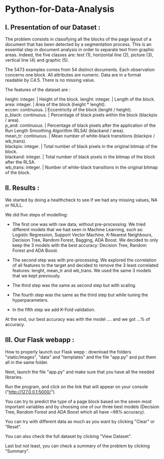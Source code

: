 # Python-for-Data-Analysis

## I. Presentation of our Dataset :

The problem consists in classifying all the blocks of the page layout of a document that has been detected by a segmentation process. This is an essential step in document analysis in order to separate text from graphic areas. Indeed, the five classes are: text (1), horizontal line (2), picture (3), vertical line (4) and graphic (5).

The 5473 examples comes from 54 distinct documents. Each observation concerns one block. All attributes are numeric. Data are in a format readable by C4.5. There is no missing value.

The features of the dataset are : 

height:   integer.         | Height of the block.
lenght:   integer.     | Length of the block.   
area:     integer.    | Area of the block (height * lenght).    
eccen:    continuous.  | Eccentricity of the block (lenght / height).  
p_black:  continuous.  | Percentage of black pixels within the block (blackpix / area).  
p_and:    continuous.        | Percentage of black pixels after the application of the Run Length Smoothing Algorithm (RLSA) (blackand / area).  
mean_tr:  continuous.      | Mean number of white-black transitions (blackpix / wb_trans).  
blackpix: integer.    | Total number of black pixels in the original bitmap of the block.  
blackand: integer.        | Total number of black pixels in the bitmap of the block after the RLSA.  
wb_trans: integer.          | Number of white-black transitions in the original bitmap of the block.  


## II. Results :

We started by doing a healthcheck to see if we had any missing values, NA or NULL. 

We did five steps of modelling: 

- The first one was with raw data, without pre-processing. We tried different models that we had seen in Machine Learning, such as: Logistic Regression, Support Vector Machine, K-Nearest Neighbours, Decision Tree, Random Forest, Bagging, ADA Boost. We decided to only keep the 3 models with the best accuracy: Decision Tree, Random Forest and ADA Boost.

- The second step was with pre-processing. We explored the correlation of all features to the target and decided to remove the 3 least correlated features: lenght, mean_tr and wb_trans. We used the same 3 models that we kept previously. 

- The third step was the same as second step but with scaling.

- The fourth step was the same as the third step but while tuning the hyperparameters. 

- In the fifth step we add K-Fold validation. 


At the end, our best accuracy was with the model .... and we got ...% of accuracy. 

## III. Our Flask webapp :

How to properly launch our Flask wepp : download the folders "static/images", "data" and "templates" and the file "app.py" and put them all in the same folder.

Next, launch the file "app.py" and make sure that you have all the needed libraries.

Run the program, and click on the link that will appear on your console ("http://127.0.0.1:5000/").

You can try to predict the type of a page block based on the seven most important variables and by choosing one of our three best models (Decision Tree, Random Forest and ADA Boost which all have ~98% accuracy).

You can try with different data as much as you want by clicking "Clear" or "Reset".

You can also check the full dataset by clicking "View Dataset".

Last but not least, you can check a summary of the problem by clicking "Summary".
